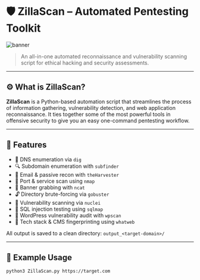 # 🛡️ ZillaScan – Automated Pentesting Toolkit
![banner](https://img.shields.io/badge/created%20by-Hackazillarex-blue?style=flat-square)
> An all-in-one automated reconnaissance and vulnerability scanning script for ethical hacking and security assessments.

---

## ⚙️ What is ZillaScan?

**ZillaScan** is a Python-based automation script that streamlines the process of information gathering, vulnerability detection, and web application reconnaissance. It ties together some of the most powerful tools in offensive security to give you an easy one-command pentesting workflow.

---

## 🚀 Features

- 🧠 DNS enumeration via `dig`
- 🔍 Subdomain enumeration with `subfinder`
- 📧 Email & passive recon with `theHarvester`
- 🔎 Port & service scan using `nmap`
- 🎯 Banner grabbing with `ncat`
- 🔓 Directory brute-forcing via `gobuster`
- 🚨 Vulnerability scanning via `nuclei`
- 🩻 SQL injection testing using `sqlmap`
- 🔐 WordPress vulnerability audit with `wpscan`
- 🧬 Tech stack & CMS fingerprinting using `whatweb`

All output is saved to a clean directory: `output_<target-domain>/`

---

## 🧪 Example Usage

```bash
python3 ZillaScan.py https://target.com
